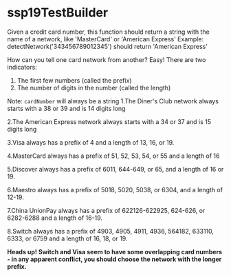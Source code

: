 # ssp19TestBuilder

Given a credit card number, this function should return a string with the 
name of a network, like 'MasterCard' or 'American Express'
Example: detectNetwork('343456789012345') should return 'American Express'

How can you tell one card network from another? Easy! 
There are two indicators:
  1. The first few numbers (called the prefix)
  2. The number of digits in the number (called the length)

Note: `cardNumber` will always be a string
1.The Diner's Club network always starts with a 38 or 39 and is 14 digits long

2.The American Express network always starts with a 34 or 37 and is 15 digits long

3.Visa always has a prefix of 4 and a length of 13, 16, or 19.

4.MasterCard always has a prefix of 51, 52, 53, 54, or 55 and a length of 16

5.Discover always has a prefix of 6011, 644-649, or 65, and a length of 16 or 19.

6.Maestro always has a prefix of 5018, 5020, 5038, or 6304, and a length of 12-19.

7.China UnionPay always has a prefix of 622126-622925, 624-626, or 6282-6288 and a length of 16-19.

8.Switch always has a prefix of 4903, 4905, 4911, 4936, 564182, 633110, 6333, or 6759 and 
a length of 16, 18, or 19.

**Heads up! Switch and Visa seem to have some overlapping card numbers - in any apparent 
conflict, you should choose the network with the longer prefix.**
